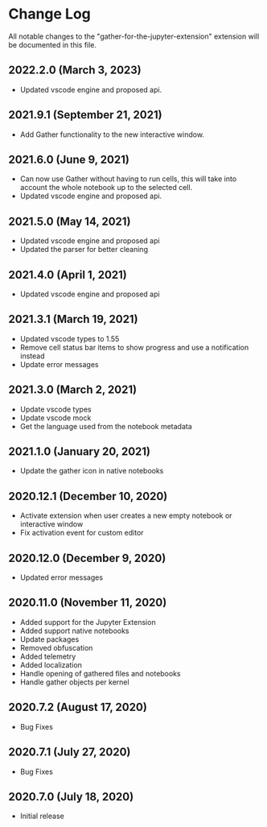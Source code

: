 # Change Log

All notable changes to the "gather-for-the-jupyter-extension" extension will be documented in this file.

## 2022.2.0 (March 3, 2023)
- Updated vscode engine and proposed api.

## 2021.9.1 (September 21, 2021)
- Add Gather functionality to the new interactive window.

## 2021.6.0 (June 9, 2021)
- Can now use Gather without having to run cells, this will take into account the whole notebook up to the selected cell.
- Updated vscode engine and proposed api.

## 2021.5.0 (May 14, 2021)
- Updated vscode engine and proposed api
- Updated the parser for better cleaning

## 2021.4.0 (April 1, 2021)
- Updated vscode engine and proposed api

## 2021.3.1 (March 19, 2021)
- Updated vscode types to 1.55
- Remove cell status bar items to show progress and use a notification instead
- Update error messages

## 2021.3.0 (March 2, 2021)
- Update vscode types
- Update vscode mock
- Get the language used from the notebook metadata

## 2021.1.0 (January 20, 2021)
- Update the gather icon in native notebooks

## 2020.12.1 (December 10, 2020)
- Activate extension when user creates a new empty notebook or interactive window
- Fix activation event for custom editor

## 2020.12.0 (December 9, 2020)
- Updated error messages

## 2020.11.0 (November 11, 2020)
- Added support for the Jupyter Extension
- Added support native notebooks
- Update packages
- Removed obfuscation
- Added telemetry
- Added localization
- Handle opening of gathered files and notebooks
- Handle gather objects per kernel

## 2020.7.2 (August 17, 2020)
- Bug Fixes

## 2020.7.1 (July 27, 2020)
- Bug Fixes

## 2020.7.0 (July 18, 2020)
- Initial release
